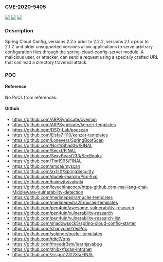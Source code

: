### [CVE-2020-5405](https://cve.mitre.org/cgi-bin/cvename.cgi?name=CVE-2020-5405)
![](https://img.shields.io/static/v1?label=Product&message=Spring%20Cloud%20Config&color=blue)
![](https://img.shields.io/static/v1?label=Version&message=2.22.2.2%20&color=brighgreen)
![](https://img.shields.io/static/v1?label=Vulnerability&message=CWE-23%3A%20Relative%20Path%20Traversal&color=brighgreen)

### Description

Spring Cloud Config, versions 2.2.x prior to 2.2.2, versions 2.1.x prior to 2.1.7, and older unsupported versions allow applications to serve arbitrary configuration files through the spring-cloud-config-server module. A malicious user, or attacker, can send a request using a specially crafted URL that can lead a directory traversal attack.

### POC

#### Reference
No PoCs from references.

#### Github
- https://github.com/ARPSyndicate/cvemon
- https://github.com/ARPSyndicate/kenzer-templates
- https://github.com/DSO-Lab/pocscan
- https://github.com/Elsfa7-110/kenzer-templates
- https://github.com/Loneyers/SpringBootScan
- https://github.com/NorthShad0w/FINAL
- https://github.com/Secxt/FINAL
- https://github.com/SexyBeast233/SecBooks
- https://github.com/Tim1995/FINAL
- https://github.com/amcai/myscan
- https://github.com/ax1sX/SpringSecurity
- https://github.com/dudek-marcin/Poc-Exp
- https://github.com/huimzjty/vulwiki
- https://github.com/lovechinacoco/https-github.com-mai-lang-chai-Middleware-Vulnerability-detection
- https://github.com/merlinepedra/nuclei-templates
- https://github.com/merlinepedra25/nuclei-templates
- https://github.com/pen4uin/awesome-vulnerability-research
- https://github.com/pen4uin/vulnerability-research
- https://github.com/pen4uin/vulnerability-research-list
- https://github.com/shadowsock5/spring-cloud-config-starter
- https://github.com/shanyuhe/YesPoc
- https://github.com/sobinge/nuclei-templates
- https://github.com/tdtc7/qps
- https://github.com/threedr3am/learnjavabug
- https://github.com/zhibx/fscan-Intranet
- https://github.com/zisigui123123s/FINAL

